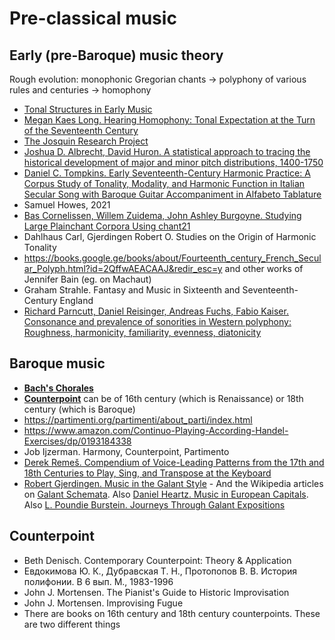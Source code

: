 Pre-classical music
===

Early (pre-Baroque) music theory
---

Rough evolution: monophonic Gregorian chants -> polyphony of various rules and centuries -> homophony

- [Tonal Structures in Early Music](https://www.amazon.com/Tonal-Structures-Early-Criticism-Analysis/dp/0815336381)
- [Megan Kaes Long. Hearing Homophony: Tonal Expectation at the Turn of the Seventeenth Century](https://www.amazon.com/Hearing-Homophony-Expectation-Seventeenth-Century/dp/0190851902)
- [The Josquin Research Project](https://josquin.stanford.edu/)
- [Joshua D. Albrecht, David Huron. A statistical approach to tracing the historical development of major and minor pitch distributions, 1400-1750](https://www.researchgate.net/publication/271788634_A_Statistical_Approach_to_Tracing_the_Historical_Development_of_Major_and_Minor_Pitch_Distributions_1400-1750)
- [Daniel C. Tompkins. Early Seventeenth-Century Harmonic Practice: A Corpus Study of Tonality, Modality, and Harmonic Function in Italian Secular Song with Baroque Guitar Accompaniment in Alfabeto Tablature](https://diginole.lib.fsu.edu/islandora/object/fsu:507731)
- Samuel Howes, 2021
- [Bas Cornelissen, Willem Zuidema, John Ashley Burgoyne. Studying Large Plainchant Corpora Using chant21](https://bascornelissen.nl/static/da5733ba9911944aac18f425be5068da/dlfm2020.pdf)
- Dahlhaus Carl, Gjerdingen Robert O. Studies on the Origin of Harmonic Tonality
- https://books.google.ge/books/about/Fourteenth_century_French_Secular_Polyph.html?id=2QffwAEACAAJ&redir_esc=y and other works of Jennifer Bain (eg. on Machaut)
- Graham Strahle. Fantasy and Music in Sixteenth and Seventeenth-Century England
- [Richard Parncutt, Daniel Reisinger, Andreas Fuchs, Fabio Kaiser. Consonance and prevalence of sonorities in Western polyphony: Roughness, harmonicity, familiarity, evenness, diatonicity](https://www.tandfonline.com/doi/full/10.1080/09298215.2018.1477804)

Baroque music
---

- [**Bach's Chorales**](bach_chorales.md)
- [**Counterpoint**](counterpoint.md) can be of 16th century (which is Renaissance) or 18th century (which is Baroque)
- https://partimenti.org/partimenti/about_parti/index.html
- https://www.amazon.com/Continuo-Playing-According-Handel-Exercises/dp/0193184338
- Job Ijzerman. Harmony, Counterpoint, Partimento
- [Derek Remeš. Compendium of Voice-Leading Patterns from the 17th and 18th Centuries to Play, Sing, and Transpose at the Keyboard](https://derekremes.com/wp-content/uploads/compendium_english.pdf)
- [Robert Gjerdingen. Music in the Galant Style](https://amzn.to/3LwcdIC) - And the Wikipedia articles on [Galant Schemata](https://en.wikipedia.org/wiki/Galant_Schemata). Also [Daniel Heartz. Music in European Capitals](https://amzn.to/34U1qXY). Also [L. Poundie Burstein. Journeys Through Galant Expositions](https://amzn.to/3gNdYmJ)


Counterpoint
---

- Beth Denisch. Contemporary Counterpoint: Theory & Application
- Евдокимова Ю. К., Дубравская Т. Н., Протопопов В. В. История полифонии. В 6 вып. М., 1983-1996
- John J. Mortensen. The Pianist's Guide to Historic Improvisation
- John J. Mortensen. Improvising Fugue
- There are books on 16th century and 18th century counterpoints. These are two different things
